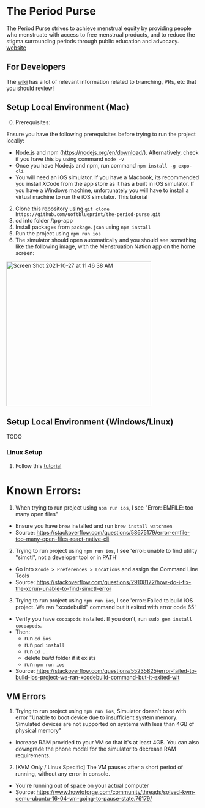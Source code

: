 # The Period Purse

The Period Purse strives to achieve menstrual equity by providing people who menstruate with access to free menstrual products, and to reduce the stigma surrounding periods through public education and advocacy. [website](https://www.theperiodpurse.com/)

## For Developers

The [wiki](https://github.com/uoftblueprint/the-period-purse/wiki) has a lot of relevant information related to branching, PRs, etc that you should review!

## Setup Local Environment (Mac)

0. Prerequisites:

  Ensure you have the following prerequisites before trying to run the project locally:
  - Node.js and npm (https://nodejs.org/en/download/). Alternatively, check if you have this by using command ```node -v```
  - Once you have Node.js and npm, run command ```npm install -g expo-cli```
  - You will need an iOS simulator. If you have a Macbook, its recommended you install XCode from the app store as it has a built in iOS simulator. If you have a Windows machine, unfortunately you will have to install a virtual machine to run the iOS simulator. This tutorial

2. Clone this repository using ```git clone https://github.com/uoftblueprint/the-period-purse.git```
3. cd into folder /tpp-app
4. Install packages from ```package.json``` using ```npm install```
5. Run the project using ```npm run ios```
6. The simulator should open automatically and you should see something like the following image, with the Menstruation Nation app on the home screen:

<img width="378" alt="Screen Shot 2021-10-27 at 11 46 38 AM" src="https://user-images.githubusercontent.com/35851484/139100763-95605bfc-a224-401b-9f17-b3a5e0a3f3fb.png">


## Setup Local Environment (Windows/Linux)

TODO

### Linux Setup
1. Follow this [tutorial](https://www.youtube.com/watch?v=c30RLycIpVY)

# Known Errors:
1. When trying to run project using ```npm run ios```, I see "Error: EMFILE: too many open files"
 - Ensure you have ```brew``` installed and run ```brew install watchmen```
 - Source: https://stackoverflow.com/questions/58675179/error-emfile-too-many-open-files-react-native-cli
2. Trying to run project using ```npm run ios```, I see 'error: unable to find utility "simctl", not a developer tool or in PATH'
- Go into ```Xcode > Preferences > Locations``` and assign the Command Line Tools
- Source: https://stackoverflow.com/questions/29108172/how-do-i-fix-the-xcrun-unable-to-find-simctl-error
3. Trying to run project using ```npm run ios```, I see 'error: Failed to build iOS project. We ran "xcodebuild" command but it exited with error code 65'
-  Verify you have ```cocoapods``` installed. If you don't, run ```sudo gem install cocoapods```.
- Then:
  - run ```cd ios```
  - run ```pod install```
  - run ```cd .. ```
  - delete _build_ folder if it exists
  - run ```npm run ios```
- Source: https://stackoverflow.com/questions/55235825/error-failed-to-build-ios-project-we-ran-xcodebuild-command-but-it-exited-wit

## VM Errors
1. Trying to run project using ```npm run ios```, Simulator doesn't boot with error "Unable to boot device due to insufficient system memory. Simulated devices are not supported on systems with less than 4GB of physical memory"
- Increase RAM provided to your VM so that it's at least 4GB. You can also downgrade the phone model for the simulator to decrease RAM requirements.
2. [KVM Only / Linux Specific] The VM pauses after a short period of running, without any error in console.
- You're running out of space on your actual computer
- Source: https://www.howtoforge.com/community/threads/solved-kvm-qemu-ubuntu-16-04-vm-going-to-pause-state.76179/
